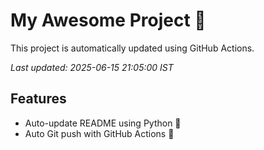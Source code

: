 # My Awesome Project 🚀

This project is automatically updated using GitHub Actions.

_Last updated: 2025-06-15 21:05:00 IST_

## Features
- Auto-update README using Python 🐍
- Auto Git push with GitHub Actions 🤖
